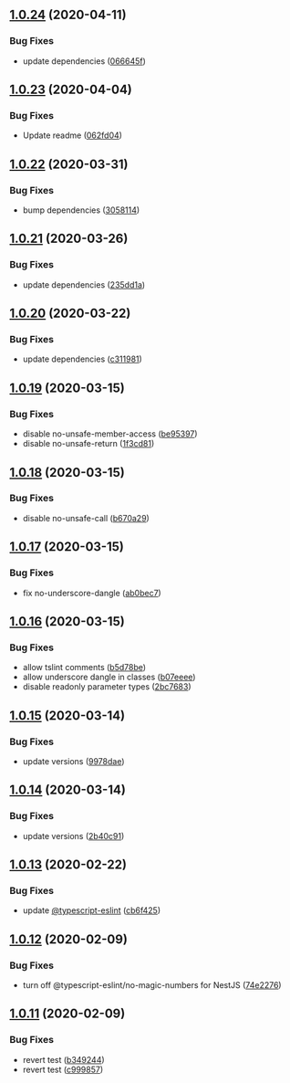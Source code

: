 ## [1.0.24](https://github.com/bfmatei/eslint-config/compare/v1.0.23...v1.0.24) (2020-04-11)


### Bug Fixes

* update dependencies ([066645f](https://github.com/bfmatei/eslint-config/commit/066645fa2dd182b8b2d24457a15449a0ebf22093))

## [1.0.23](https://github.com/bfmatei/eslint-config/compare/v1.0.22...v1.0.23) (2020-04-04)


### Bug Fixes

* Update readme ([062fd04](https://github.com/bfmatei/eslint-config/commit/062fd040437d54eb8f2422d99c1a997d4afa7199))

## [1.0.22](https://github.com/bfmatei/eslint-config/compare/v1.0.21...v1.0.22) (2020-03-31)


### Bug Fixes

* bump dependencies ([3058114](https://github.com/bfmatei/eslint-config/commit/3058114607d9a0284293dcc3c71da0d6483dd403))

## [1.0.21](https://github.com/bfmatei/eslint-config/compare/v1.0.20...v1.0.21) (2020-03-26)


### Bug Fixes

* update dependencies ([235dd1a](https://github.com/bfmatei/eslint-config/commit/235dd1ae56a51eb046823499d4ae4a1b3d2ca202))

## [1.0.20](https://github.com/bfmatei/eslint-config/compare/v1.0.19...v1.0.20) (2020-03-22)


### Bug Fixes

* update dependencies ([c311981](https://github.com/bfmatei/eslint-config/commit/c311981c267ab505fd643e91bb83d7c996bbb813))

## [1.0.19](https://github.com/bfmatei/eslint-config/compare/v1.0.18...v1.0.19) (2020-03-15)


### Bug Fixes

* disable no-unsafe-member-access ([be95397](https://github.com/bfmatei/eslint-config/commit/be95397dc813fcda53bda61dcc691264264e4fa5))
* disable no-unsafe-return ([1f3cd81](https://github.com/bfmatei/eslint-config/commit/1f3cd81097c07037736e49e08c5bc02edee4975e))

## [1.0.18](https://github.com/bfmatei/eslint-config/compare/v1.0.17...v1.0.18) (2020-03-15)


### Bug Fixes

* disable no-unsafe-call ([b670a29](https://github.com/bfmatei/eslint-config/commit/b670a299ca96b00aec846411de5cd72548ca399f))

## [1.0.17](https://github.com/bfmatei/eslint-config/compare/v1.0.16...v1.0.17) (2020-03-15)


### Bug Fixes

* fix no-underscore-dangle ([ab0bec7](https://github.com/bfmatei/eslint-config/commit/ab0bec78a3b03e02b03a1e0b7b26811d1dc6818a))

## [1.0.16](https://github.com/bfmatei/eslint-config/compare/v1.0.15...v1.0.16) (2020-03-15)


### Bug Fixes

* allow tslint comments ([b5d78be](https://github.com/bfmatei/eslint-config/commit/b5d78beba58c1afda6016742686333d976408e45))
* allow underscore dangle in classes ([b07eeee](https://github.com/bfmatei/eslint-config/commit/b07eeee0e22ee965e4ce4eafa220945101b59a5e))
* disable readonly parameter types ([2bc7683](https://github.com/bfmatei/eslint-config/commit/2bc7683e97c8d431da8f46ec747bef20a44c14fa))

## [1.0.15](https://github.com/bfmatei/eslint-config/compare/v1.0.14...v1.0.15) (2020-03-14)


### Bug Fixes

* update versions ([9978dae](https://github.com/bfmatei/eslint-config/commit/9978dae545d0bb984d89a41acc4feeedef406218))

## [1.0.14](https://github.com/bfmatei/eslint-config/compare/v1.0.13...v1.0.14) (2020-03-14)


### Bug Fixes

* update versions ([2b40c91](https://github.com/bfmatei/eslint-config/commit/2b40c916fe6eb18f67097010675b7be390eec3e6))

## [1.0.13](https://github.com/bfmatei/eslint-config/compare/v1.0.12...v1.0.13) (2020-02-22)


### Bug Fixes

* update [@typescript-eslint](https://github.com/typescript-eslint) ([cb6f425](https://github.com/bfmatei/eslint-config/commit/cb6f42577bc34b4fbb8629630d6bf095d7ff5391))

## [1.0.12](https://github.com/bfmatei/eslint-config/compare/v1.0.11...v1.0.12) (2020-02-09)


### Bug Fixes

* turn off @typescript-eslint/no-magic-numbers for NestJS ([74e2276](https://github.com/bfmatei/eslint-config/commit/74e2276a9c341721d6efe1c0a0d6afd6c3c61911))

## [1.0.11](https://github.com/bfmatei/eslint-config/compare/v1.0.10...v1.0.11) (2020-02-09)


### Bug Fixes

* revert test ([b349244](https://github.com/bfmatei/eslint-config/commit/b3492444a636deb26bbc6b31ef0b2d7cb2308c23))
* revert test ([c999857](https://github.com/bfmatei/eslint-config/commit/c999857de1cbe8885114c55345c4b5b9e7bd1817))
